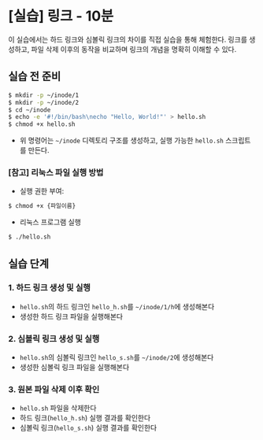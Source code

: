 # [실습] 링크 - 10분

이 실습에서는 하드 링크와 심볼릭 링크의 차이를 직접 실습을 통해 체험한다. 링크를 생성하고, 파일 삭제 이후의 동작을 비교하며 링크의 개념을 명확히 이해할 수 있다.


## 실습 전 준비

```bash
$ mkdir -p ~/inode/1
$ mkdir -p ~/inode/2
$ cd ~/inode
$ echo -e '#!/bin/bash\necho "Hello, World!"' > hello.sh
$ chmod +x hello.sh
```

- 위 명령어는 `~/inode` 디렉토리 구조를 생성하고, 실행 가능한 `hello.sh` 스크립트를 만든다.

### [참고] 리눅스 파일 실행 방법

- 실행 권한 부여:

```bash
$ chmod +x {파일이름}
```

- 리눅스 프로그램 실행

```bash
$ ./hello.sh
```

## 실습 단계

### 1. 하드 링크 생성 및 실행

- `hello.sh`의 하드 링크인 `hello_h.sh`를 `~/inode/1/h`에 생성해본다
- 생성한 하드 링크 파일을 실행해본다


### 2. 심볼릭 링크 생성 및 실행

- `hello.sh`의 심볼릭 링크인 `hello_s.sh`를 `~/inode/2`에 생성해본다
- 생성한 심볼릭 링크 파일을 실행해본다



### 3. 원본 파일 삭제 이후 확인

- `hello.sh` 파일을 삭제한다
- 하드 링크(`hello_h.sh`) 실행 결과를 확인한다
- 심볼릭 링크(`hello_s.sh`) 실행 결과를 확인한다
